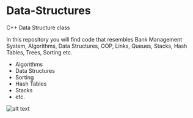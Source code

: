 # Data-Structures
C++
Data Structure class 

In this repository you will find code that resembles Bank Management System, Algorithms, Data Structures, OOP, Links, Queues, Stacks, Hash Tables, Trees, Sorting etc. 
<ul>
<li>Algorithms</li>
<li>Data Structures</li>
<li>Sorting</li>
<li>Hash Tables</li>
<li>Stacks</li> 
<li>etc.</li>
</ul>

![alt text](https://camo.githubusercontent.com/ca2f07c30d49cb76a80f51f6dd6a955457497155/68747470733a2f2f636c2e6c792f3066343031753038305533532f53637265656e2532305265636f7264696e67253230323031382d30342d3330253230617425323031322e3231253230706d2e676966)

